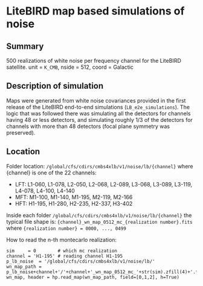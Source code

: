LiteBIRD map based simulations of noise
=======================================

## Summary
500 realizations of white noise per frequency channel for the LiteBIRD satellite.
unit = `K_CMB`, nside = 512, coord = Galactic

## Description of simulation
Maps were generated from white noise covariances provided in the first release of the LiteBIRD end-to-end
simulations (`LB_e2e_simulations`). The logic that was followed there was simulating all the detectors
for channels having 48 or less detectors, and simulating roughly 1/3 of the detectors for channels
with more than 48 detectors (focal plane symmetry was preserved).

## Location
Folder location: `/global/cfs/cdirs/cmbs4xlb/v1/noise/lb/{channel}`
where {channel} is one of the 22 channels:
 - LFT: L1-060, L1-078, L2-050, L2-068, L2-089, L3-068, L3-089, L3-119, L4-078, L4-100, L4-140
 - MFT: M1-100, M1-140, M1-195, M2-119, M2-166
 - HFT: H1-195, H1-280, H2-235, H2-337, H3-402

Inside each folder `/global/cfs/cdirs/cmbs4xlb/v1/noise/lb/{channel}` the typical file shape is:
`{channel}_wn_map_0512_mc_{realization number}.fits`
where `{realization number} = 0000, ..., 0499`

How to read the n-th montecarlo realization:
```
sim     = 0        # which mc realization
channel = 'H1-195' # reading channel H1-195
p_lb_noise  = '/global/cfs/cdirs/cmbs4xlb/v1/noise/lb/'
wn_map_path = p_lb_noise+channel+'/'+channel+'_wn_map_0512_mc_'+str(sim).zfill(4)+'.fits'
wn_map, header = hp.read_map(wn_map_path, field=[0,1,2], h=True)
```
